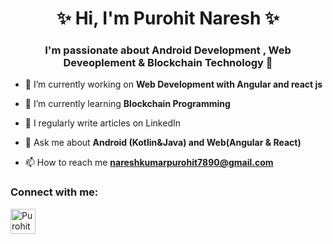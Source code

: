 <h1 align="center">  &#x2728; Hi, I'm Purohit  Naresh  &#x2728;</h1>
<h3 align="center">I'm passionate about Android Development , Web Deveoplement & Blockchain Technology &#128147;</h3>

- 🔭 I’m currently working on **Web Development with Angular and react js**

- 🌱 I’m currently learning **Blockchain Programming**

- 📝 I regularly write articles on LinkedIn  

- 💬 Ask me about **Android (Kotlin&Java) and  Web(Angular & React)**

- 📫 How to reach me **nareshkumarpurohit7890@gmail.com**

<p align="left">
<h3 align="left">Connect with me:</h3>
<a href="https://www.linkedin.com/in/naresh-purohit-5130891a8/" target="blank"><img align="center" src="https://cdn1.iconfinder.com/data/icons/logotypes/32/square-linkedin-1024.png" alt="Purohit Naresh" height="40" width="40" /></a>
